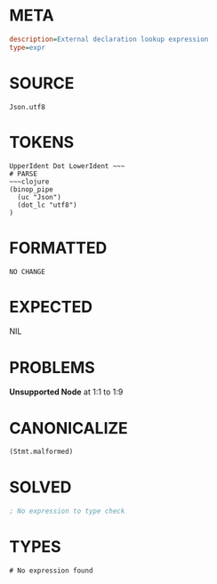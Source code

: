 # META
~~~ini
description=External declaration lookup expression
type=expr
~~~
# SOURCE
~~~roc
Json.utf8
~~~
# TOKENS
~~~text
UpperIdent Dot LowerIdent ~~~
# PARSE
~~~clojure
(binop_pipe
  (uc "Json")
  (dot_lc "utf8")
)
~~~
# FORMATTED
~~~roc
NO CHANGE
~~~
# EXPECTED
NIL
# PROBLEMS
**Unsupported Node**
at 1:1 to 1:9

# CANONICALIZE
~~~clojure
(Stmt.malformed)
~~~
# SOLVED
~~~clojure
; No expression to type check
~~~
# TYPES
~~~roc
# No expression found
~~~
